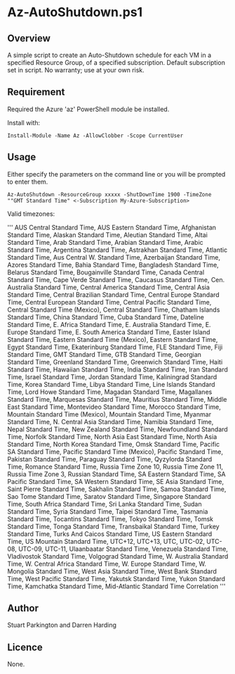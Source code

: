 # Az-AutoShutdown.ps1 

## Overview
A simple script to create an Auto-Shutdown schedule for each VM in a specified Resource Group,  of a specified subscription. Default subscription set in script.
No warranty; use at your own risk.  

## Requirement
Required the Azure 'az' PowerShell module be installed.

Install with:
```
Install-Module -Name Az -AllowClobber -Scope CurrentUser
```

## Usage
Either specify the parameters on the command line or you will be prompted to enter them.

```
Az-AutoShutdown -ResourceGroup xxxxx -ShutDownTime 1900 -TimeZone ""GMT Standard Time" <-Subscription My-Azure-Subscription>
```

Valid timezones:

'''
AUS Central Standard Time,  AUS Eastern Standard Time,  Afghanistan Standard Time,  Alaskan Standard Time,  Aleutian Standard Time,  Altai Standard Time, 
Arab Standard Time,  Arabian Standard Time, Arabic Standard Time, Argentina Standard Time, Astrakhan Standard Time, Atlantic Standard Time,
Aus Central W. Standard Time, Azerbaijan Standard Time, Azores Standard Time, Bahia Standard Time, Bangladesh Standard Time, Belarus Standard Time,
Bougainville Standard Time, Canada Central Standard Time, Cape Verde Standard Time, Caucasus Standard Time, Cen. Australia Standard Time,
Central America Standard Time, Central Asia Standard Time, Central Brazilian Standard Time, Central Europe Standard Time, Central European Standard Time,
Central Pacific Standard Time, Central Standard Time (Mexico), Central Standard Time, Chatham Islands Standard Time, China Standard Time, Cuba Standard Time,
Dateline Standard Time, E. Africa Standard Time, E. Australia Standard Time, E. Europe Standard Time, E. South America Standard Time, Easter Island Standard Time,
Eastern Standard Time (Mexico), Eastern Standard Time, Egypt Standard Time, Ekaterinburg Standard Time, FLE Standard Time, Fiji Standard Time, GMT Standard Time,
GTB Standard Time, Georgian Standard Time, Greenland Standard Time, Greenwich Standard Time, Haiti Standard Time, Hawaiian Standard Time, India Standard Time,
Iran Standard Time, Israel Standard Time, Jordan Standard Time, Kaliningrad Standard Time, Korea Standard Time, Libya Standard Time, Line Islands Standard Time,
Lord Howe Standard Time, Magadan Standard Time, Magallanes Standard Time, Marquesas Standard Time, Mauritius Standard Time, Middle East Standard Time,
Montevideo Standard Time, Morocco Standard Time, Mountain Standard Time (Mexico), Mountain Standard Time, Myanmar Standard Time, N. Central Asia Standard Time,
Namibia Standard Time, Nepal Standard Time, New Zealand Standard Time, Newfoundland Standard Time, Norfolk Standard Time, North Asia East Standard Time,
North Asia Standard Time, North Korea Standard Time, Omsk Standard Time, Pacific SA Standard Time, Pacific Standard Time (Mexico), Pacific Standard Time,
Pakistan Standard Time, Paraguay Standard Time, Qyzylorda Standard Time, Romance Standard Time, Russia Time Zone 10, Russia Time Zone 11,
Russia Time Zone 3, Russian Standard Time, SA Eastern Standard Time, SA Pacific Standard Time, SA Western Standard Time, SE Asia Standard Time,
Saint Pierre Standard Time, Sakhalin Standard Time, Samoa Standard Time, Sao Tome Standard Time, Saratov Standard Time, Singapore Standard Time,
South Africa Standard Time, Sri Lanka Standard Time, Sudan Standard Time, Syria Standard Time, Taipei Standard Time, Tasmania Standard Time, Tocantins Standard Time,
Tokyo Standard Time, Tomsk Standard Time, Tonga Standard Time, Transbaikal Standard Time, Turkey Standard Time, Turks And Caicos Standard Time, US Eastern Standard Time,
US Mountain Standard Time, UTC+12, UTC+13, UTC, UTC-02, UTC-08, UTC-09, UTC-11, Ulaanbaatar Standard Time, Venezuela Standard Time, Vladivostok Standard Time,
Volgograd Standard Time, W. Australia Standard Time, W. Central Africa Standard Time, W. Europe Standard Time, W. Mongolia Standard Time, West Asia Standard Time,
West Bank Standard Time, West Pacific Standard Time, Yakutsk Standard Time, Yukon Standard Time, Kamchatka Standard Time, Mid-Atlantic Standard Time Correlation
'''
## Author
Stuart Parkington and Darren Harding

## Licence
None.
